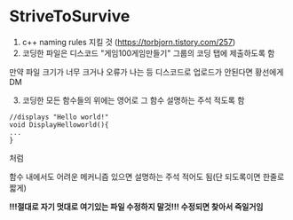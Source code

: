 # StriveToSurvive
1. c++ naming rules 지킬 것 (<https://torbjorn.tistory.com/257>)
2. 코딩한 파일은 디스코드 "게임100게임만들기" 그룹의 코딩 탭에 제출하도록 함

만약 파일 크기가 너무 크거나 오류가 나는 등 디스코드로 업로드가 안된다면 황선에게 DM

3. 코딩한 모든 함수들의 위에는 영어로 그 함수 설명하는 주석 적도록 함
```
//displays "Hello world!"
void DisplayHelloworld(){
...
}
```
처럼

함수 내에서도 어려운 메커니즘 있으면 설명하는 주석 적어도 됨(단 되도록이면 한줄로 짧게)


**!!!절대로 자기 멋대로 여기있는 파일 수정하지 말것!!! 수정되면 찾아서 죽일거임**
